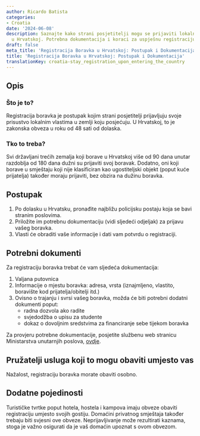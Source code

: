 ```yaml
---
author: Ricardo Batista
categories:
- Croatia
date: '2024-06-08'
description: Saznajte kako strani posjetitelji mogu se prijaviti lokalnim vlastima
  u Hrvatskoj. Potrebna dokumentacija i koraci za uspješnu registraciju boravka.
draft: false
meta_title: 'Registracija Boravka u Hrvatskoj: Postupak i Dokumentacija'
title: 'Registracija Boravka u Hrvatskoj: Postupak i Dokumentacija'
translationKey: croatia-stay_registration_upon_entering_the_country
---
```



## Opis
### Što je to?
Registracija boravka je postupak kojim strani posjetitelji prijavljuju svoje prisustvo lokalnim vlastima u zemlji koju posjećuju. U Hrvatskoj, to je zakonska obveza u roku od 48 sati od dolaska.

### Tko to treba?
Svi državljani trećih zemalja koji borave u Hrvatskoj više od 90 dana unutar razdoblja od 180 dana dužni su prijaviti svoj boravak. Dodatno, oni koji borave u smještaju koji nije klasificiran kao ugostiteljski objekt (poput kuće prijatelja) također moraju prijaviti, bez obzira na dužinu boravka.

## Postupak

1. Po dolasku u Hrvatsku, pronađite najbližu policijsku postaju koja se bavi stranim poslovima.
2. Priložite im potrebnu dokumentaciju (vidi sljedeći odjeljak) za prijavu vašeg boravka.
3. Vlasti će obraditi vaše informacije i dati vam potvrdu o registraciji.

## Potrebni dokumenti

Za registraciju boravka trebat će vam sljedeća dokumentacija:

1. Valjana putovnica
2. Informacije o mjestu boravka: adresa, vrsta (iznajmljeno, vlastito, boravište kod prijatelja/obitelji itd.)
3. Ovisno o trajanju i svrsi vašeg boravka, možda će biti potrebni dodatni dokumenti poput:
   - radna dozvola ako radite
   - svjedodžba o upisu za studente
   - dokaz o dovoljnim sredstvima za financiranje sebe tijekom boravka

Za provjeru potrebne dokumentacije, posjetite službenu web stranicu Ministarstva unutarnjih poslova, [ovdje](https://mup.gov.hr/).

## Pružatelji usluga koji to mogu obaviti umjesto vas

Nažalost, registraciju boravka morate obaviti osobno.

## Dodatne pojedinosti

Turističke tvrtke poput hotela, hostela i kampova imaju obveze obaviti registraciju umjesto svojih gostiju. Domaćini privatnog smještaja također trebaju biti svjesni ove obveze. Neprijavljivanje može rezultirati kaznama, stoga je važno osigurati da je vaš domaćin upoznat s ovom obvezom.